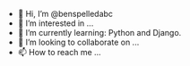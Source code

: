 - 👋 Hi, I’m @benspelledabc
- 👀 I’m interested in ...
- 🌱 I’m currently learning: Python and Django.
- 💞️ I’m looking to collaborate on ...
- 📫 How to reach me ...

<!---
benspelledabc/benspelledabc is a ✨ special ✨ repository because its `README.md` (this file) appears on your GitHub profile.
You can click the Preview link to take a look at your changes.
--->
